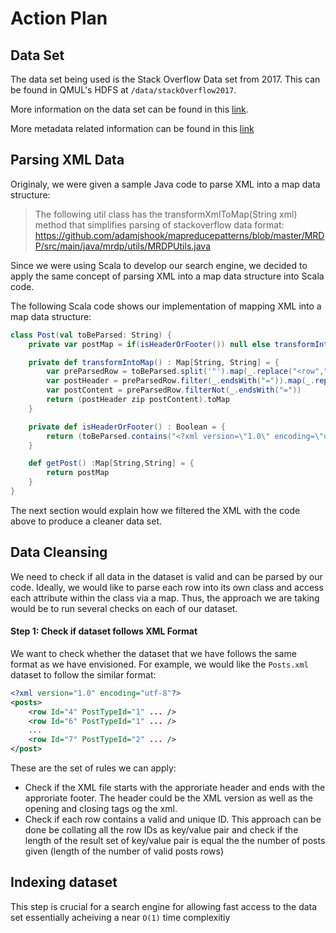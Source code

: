 # Action Plan

## Data Set
The data set being used is the Stack Overflow Data set from 2017. This can be found in QMUL's HDFS at `/data/stackOverflow2017`.

More information on the data set can be found in this [link](https://archive.org/details/stackexchange).

More metadata related information can be found in this [link](https://archive.org/download/stackexchange/readme.txt)

## Parsing XML Data
Originaly, we were given a sample Java code to parse XML into a map data structure:
> The following util class has the transformXmlToMap(String xml) method that simplifies parsing of stackoverflow data format: https://github.com/adamjshook/mapreducepatterns/blob/master/MRDP/src/main/java/mrdp/utils/MRDPUtils.java

Since we were using Scala to develop our search engine, we decided to apply the same concept of parsing XML into a map data structure into Scala code.

The following Scala code shows our implementation of mapping XML into a map data structure:
```scala
class Post(val toBeParsed: String) {
    private var postMap = if(isHeaderOrFooter()) null else transformIntoMap()

    private def transformIntoMap() : Map[String, String] = {
        var preParsedRow = toBeParsed.split('"').map(_.replace("<row","")).map(_.replace("/>","")).map(_.trim).filterNot(_.isEmpty)
        var postHeader = preParsedRow.filter(_.endsWith("=")).map(_.replace("=", ""))
        var postContent = preParsedRow.filterNot(_.endsWith("="))
        return (postHeader zip postContent).toMap
    }

    private def isHeaderOrFooter() : Boolean = {
        return (toBeParsed.contains("<?xml version=\"1.0\" encoding=\"utf-8\"?>") || toBeParsed.endsWith("posts>"))
    }

    def getPost() :Map[String,String] = {
        return postMap
    }
}
```

The next section would explain how we filtered the XML with the code above to produce a cleaner data set.

## Data Cleansing
We need to check if all data in the dataset is valid and can be parsed by our code. Ideally, we would like to parse each row into its own class and access each attribute within the class via a map. Thus, the approach we are taking would be to run several checks on each of our dataset.

#### Step 1: Check if dataset follows XML Format
We want to check whether the dataset that we have follows the same format as we have envisioned. For example, we would like the `Posts.xml` dataset to follow the similar format:
```xml
<?xml version="1.0" encoding="utf-8"?>
<posts>
    <row Id="4" PostTypeId="1" ... />
    <row Id="6" PostTypeId="1" ... />
    ...
    <row Id="7" PostTypeId="2" ... />
</post>
```
These are the set of rules we can apply:
 - Check if the XML file starts with the approriate header and ends with the approriate footer. The header could be the XML version as well as the opening and closing tags og the xml.
 - Check if each row contains a valid and unique ID. This approach can be done be collating all the row IDs as key/value pair and check if the length of the result set of key/value pair is equal the the number of posts given (length of the number of valid posts rows)


## Indexing dataset
This step is crucial for a search engine for allowing fast access to the data set essentially acheiving a near `O(1)` time complexitiy

